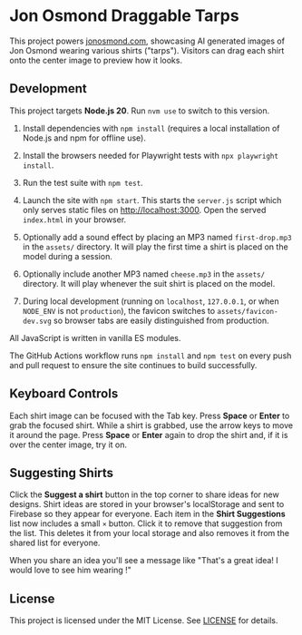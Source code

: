 # Jon Osmond Draggable Tarps

This project powers [jonosmond.com](https://jonosmond.com), showcasing AI generated images of Jon Osmond wearing various shirts ("tarps"). Visitors can drag each shirt onto the center image to preview how it looks.

## Development

This project targets **Node.js 20**. Run `nvm use` to switch to this version.

1. Install dependencies with `npm install` (requires a local installation of
   Node.js and npm for offline use).
2. Install the browsers needed for Playwright tests with `npx playwright install`.
3. Run the test suite with `npm test`.
4. Launch the site with `npm start`. This starts the `server.js` script which only serves static files on [http://localhost:3000](http://localhost:3000). Open the served `index.html` in your browser.
5. Optionally add a sound effect by placing an MP3 named `first-drop.mp3` in the
   `assets/` directory. It will play the first time a shirt is placed on the
   model during a session.

6. Optionally include another MP3 named `cheese.mp3` in the `assets/` directory.
   It will play whenever the suit shirt is placed on the model.


7. During local development (running on `localhost`, `127.0.0.1`, or when
   `NODE_ENV` is not `production`), the favicon switches to
   `assets/favicon-dev.svg` so browser tabs are easily distinguished from
   production.



All JavaScript is written in vanilla ES modules.

The GitHub Actions workflow runs `npm install` and `npm test` on every push and
pull request to ensure the site continues to build successfully.

## Keyboard Controls

Each shirt image can be focused with the Tab key. Press **Space** or **Enter** to grab the
focused shirt. While a shirt is grabbed, use the arrow keys to move it around
the page. Press **Space** or **Enter** again to drop the shirt and, if it is
over the center image, try it on.

## Suggesting Shirts

Click the **Suggest a shirt** button in the top corner to share ideas for new designs. Shirt ideas are stored in your browser's localStorage and sent to Firebase so they appear for everyone.
Each item in the **Shirt Suggestions** list now includes a small `×` button.
Click it to remove that suggestion from the list. This deletes it from your
local storage and also removes it from the shared list for everyone.

When you share an idea you'll see a message like "That's a great idea! I would
love to see him wearing <your shirt idea>!"

## License

This project is licensed under the MIT License. See [LICENSE](LICENSE) for details.

